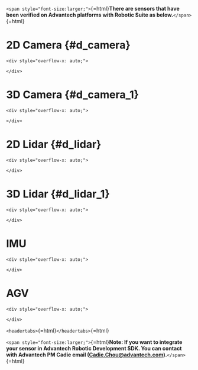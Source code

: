 `<span style="font-size:larger;">`{=html}**There are sensors that have
been verified on Advantech platforms with Robotic Suite as
below.**`</span>`{=html}

# 2D Camera {#d_camera}

```{=html}
<div style="overflow-x: auto;">
```
```{=html}
</div>
```
# 3D Camera {#d_camera_1}

```{=html}
<div style="overflow-x: auto;">
```
```{=html}
</div>
```
# 2D Lidar {#d_lidar}

```{=html}
<div style="overflow-x: auto;">
```
```{=html}
</div>
```
# 3D Lidar {#d_lidar_1}

```{=html}
<div style="overflow-x: auto;">
```
```{=html}
</div>
```
# IMU

```{=html}
<div style="overflow-x: auto;">
```
```{=html}
</div>
```
# AGV

```{=html}
<div style="overflow-x: auto;">
```
```{=html}
</div>
```
`<headertabs>`{=html}`</headertabs>`{=html}

`<span style="font-size:larger;">`{=html}**Note: If you want to
integrate your sensor in Advantech Robotic Development SDK. You can
contact with Advantech PM Cadie email
(Cadie.Chou@advantech.com).**`</span>`{=html}
